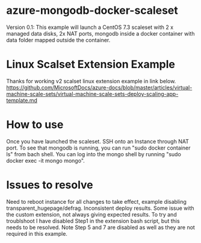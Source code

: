 # azure-mongodb-docker-scaleset
Version 0.1: This example will launch a CentOS 7.3 scaleset with 2 x managed data disks, 2x NAT ports, mongodb inside a docker container with data folder mapped outside the container.

# Linux Scalset Extension Example
Thanks for working v2 scalset linux extension example in link below.
https://github.com/MicrosoftDocs/azure-docs/blob/master/articles/virtual-machine-scale-sets/virtual-machine-scale-sets-deploy-scaling-app-template.md

# How to use
Once you have launched the scaleset. SSH onto an Instance through NAT port.
To see that mongodb is running, you can run "sudo docker container ls" from bach shell.
You can log into the mongo shell by running "sudo docker exec -it mongo mongo".

# Issues to resolve
Need to reboot instance for all changes to take effect, example disabling transparent_hugepage/defrag.
Inconsistent deploy results. Some issue with the custom extension, not always giving expected results.
To try and troublshoot I have disabled Step1 in the extension bash script, but this needs to be resolved. Note Step 5 and 7 are disabled as well as they are not required in this example.

